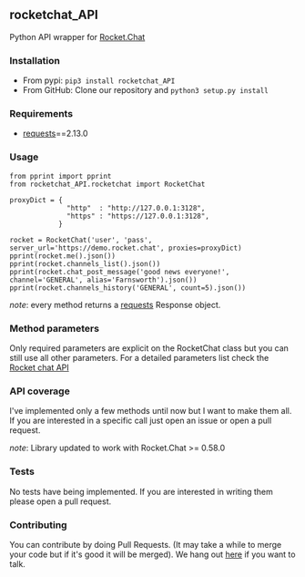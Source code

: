 ## rocketchat_API
Python API wrapper for [Rocket.Chat](https://rocket.chat/docs/developer-guides/rest-api)

### Installation
- From pypi:
`pip3 install rocketchat_API`
- From GitHub:
Clone our repository and `python3 setup.py install`

### Requirements
- [requests](https://github.com/kennethreitz/requests)==2.13.0

### Usage
```
from pprint import pprint
from rocketchat_API.rocketchat import RocketChat

proxyDict = {
              "http"  : "http://127.0.0.1:3128",
              "https" : "https://127.0.0.1:3128",
            }

rocket = RocketChat('user', 'pass', server_url='https://demo.rocket.chat', proxies=proxyDict)
pprint(rocket.me().json())
pprint(rocket.channels_list().json())
pprint(rocket.chat_post_message('good news everyone!', channel='GENERAL', alias='Farnsworth').json())
pprint(rocket.channels_history('GENERAL', count=5).json())
```

*note*: every method returns a [requests](https://github.com/kennethreitz/requests) Response object.

### Method parameters
Only required parameters are explicit on the RocketChat class but you can still use all other parameters. For a detailed parameters list check the [Rocket chat API](https://rocket.chat/docs/developer-guides/rest-api)

### API coverage
I've implemented only a few methods until now but I want to make them all. If you are interested in a specific call just open an issue or open a pull request.

*note*: Library updated to work with Rocket.Chat >= 0.58.0

### Tests
No tests have being implemented. If you are interested in writing them please open a pull request.

### Contributing
You can contribute by doing Pull Requests. (It may take a while to merge your code but if it's good it will be merged). We hang out [here](https://demo.rocket.chat/channel/python_rocketchat_api) if you want to talk.
